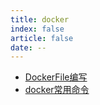 ```yaml
---
title: docker
index: false
article: false
date: --
---
```

- [DockerFile编写](DockerFile编写.md)
- [docker常用命令](docker常用命令.md)